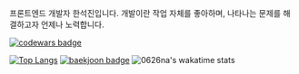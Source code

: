 프론트엔드 개발자 한석진입니다. 개발이란 작업 자체를 좋아하며, 나타나는 문제를 해결하고자 언제나 노력합니다.

[![codewars badge](https://www.codewars.com/users/0626na/badges/small?theme=light)](https://www.codewars.com/users/0626na/badges)

[![Top Langs](https://github-readme-stats.vercel.app/api/top-langs/?username=0626na)](https://github.com/anuraghazra/github-readme-stats)
[![baekjoon badge](http://mazassumnida.wtf/api/v2/generate_badge?boj=0626na)](https://solved.ac/profile/0626na)
![0626na's wakatime stats](https://github-readme-stats.vercel.app/api/wakatime?username=0626na)
